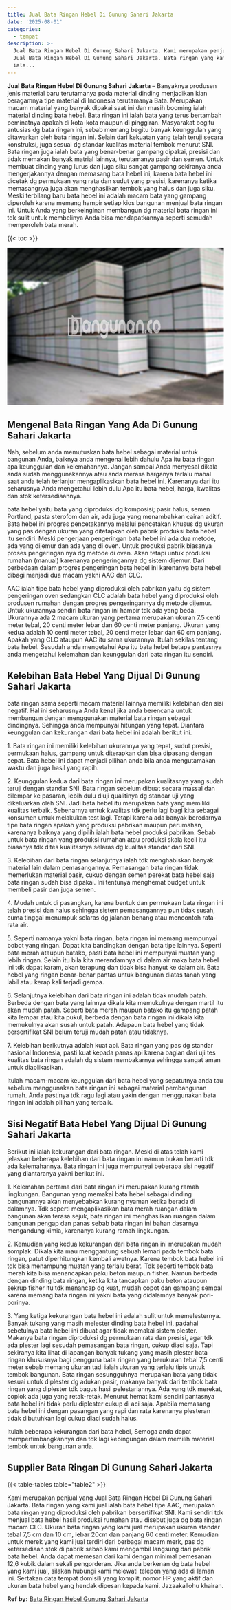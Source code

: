 ```yaml
---
title: Jual Bata Ringan Hebel Di Gunung Sahari Jakarta
date: '2025-08-01'
categories:
  - tempat
description: >-
  Jual Bata Ringan Hebel Di Gunung Sahari Jakarta. Kami merupakan penjual yang
  Jual Bata Ringan Hebel Di Gunung Sahari Jakarta. Bata ringan yang kami jual
  iala...
---
```


**Jual Bata Ringan Hebel Di Gunung Sahari Jakarta** – Banyaknya produsen jenis material baru terutamanya pada material dinding menjadikan kian beragamnya tipe material di Indonesia terutamanya Bata. Merupakan macam material yang banyak dipakai saat ini dan masih booming ialah material dinding bata hebel. Bata ringan ini ialah bata yang terus bertambah peminatnya apakah di kota-kota maupun di pinggiran. Masyarakat begitu antusias dg bata ringan ini, sebab memang begitu banyak keunggulan yang ditawarkan oleh bata ringan ini. Selain dari kekuatan yang telah teruji secara konstruksi, juga sesuai dg standar kualitas material tembok menurut SNI. Bata ringan juga ialah bata yang benar-benar gampang dipakai, presisi dan tidak memakan banyak matrial lainnya, terutamanya pasir dan semen. Untuk membuat dinding yang lurus dan juga siku sangat gampang sekiranya anda mengerjakannya dengan memasang bata hebel ini, karena bata hebel ini dicetak dg permukaan yang rata dan sudut yang presisi, karenanya ketika memasangnya juga akan menghasilkan tembok yang halus dan juga siku. Meski terbilang baru bata hebel ini adalah macam bata yang gampang diperoleh karena memang hampir setiap kios bangunan menjual bata ringan ini. Untuk Anda yang berkeinginan membangun dg material bata ringan ini tdk sulit untuk membelinya Anda bisa mendapatkannya seperti semudah memperoleh bata merah.

{{< toc >}}

![Jual Bata Ringan Hebel Di Gunung Sahari Jakarta](/images/jual-hebel-murah-24.png)

## Mengenal Bata Ringan Yang Ada Di Gunung Sahari Jakarta

Nah, sebelum anda memutuskan bata hebel sebagai material untuk bangunan Anda, baiknya anda mengenal lebih dahulu Apa itu bata ringan apa keunggulan dan kelemahannya. Jangan sampai Anda menyesal dikala anda sudah menggunakannya atau anda merasa harganya terlalu mahal saat anda telah terlanjur mengaplikasikan bata hebel ini. Karenanya dari itu seharusnya Anda mengetahui lebih dulu Apa itu bata hebel, harga, kwalitas dan stok ketersediaannya.

bata hebel yaitu bata yang diproduksi dg komposisi; pasir halus, semen Portland, pasta sterofom dan air, ada juga yang menambahkan cairan aditif. Bata hebel ini progres pencetakannya melalui pencetakan khusus dg ukuran yang pas dengan ukuran yang ditetapkan oleh pabrik produksi bata hebel itu sendiri. Meski pengerjaan pengeringan bata hebel ini ada dua metode, ada yang dijemur dan ada yang di oven. Untuk produksi pabrik biasanya proses pengeringan nya dg metode di oven. Akan tetapi untuk produksi rumahan (manual) karenanya pengeringannya dg sistem dijemur. Dari perbedaan dalam progres pengeringan bata hebel ini karenanya bata hebel dibagi menjadi dua macam yakni AAC dan CLC.

AAC ialah tipe bata hebel yang diproduksi oleh pabrikan yaitu dg sistem pengeringan oven sedangkan CLC adalah bata hebel yang diproduksi oleh produsen rumahan dengan progres pengeringannya dg metode dijemur. Untuk ukurannya sendiri bata ringan ini hampir tdk ada yang beda. Ukurannya ada 2 macam ukuran yang pertama merupakan ukuran 7.5 centi meter tebal, 20 centi meter lebar dan 60 centi meter panjang. Ukuran yang kedua adalah 10 centi meter tebal, 20 centi meter lebar dan 60 cm panjang. Apakah yang CLC ataupun AAC itu sama ukurannya. Itulah sekilas tentang bata hebel. Sesudah anda mengetahui Apa itu bata hebel betapa pantasnya anda mengetahui kelemahan dan keunggulan dari bata ringan itu sendiri.

## Kelebihan Bata Hebel Yang Dijual Di Gunung Sahari Jakarta

bata ringan sama seperti macam material lainnya memiliki kelebihan dan sisi negatif. Hal ini seharusnya Anda kenal jika anda berencana untuk membangun dengan menggunakan material bata ringan sebagai dindingnya. Sehingga anda mempunyai hitungan yang tepat. Diantara keunggulan dan kekurangan dari bata hebel ini adalah berikut ini.

1\. Bata ringan ini memiliki kelebihan ukurannya yang tepat, sudut presisi, permukaan halus, gampang untuk diterapkan dan bisa dipasang dengan cepat. Bata hebel ini dapat menjadi pilihan anda bila anda mengutamakan waktu dan juga hasil yang rapih.

2\. Keunggulan kedua dari bata ringan ini merupakan kualitasnya yang sudah teruji dengan standar SNI. Bata ringan sebelum dibuat secara massal dan dilempar ke pasaran, lebih dulu diuji qualitinya dg standar uji yang dikeluarkan oleh SNI. Jadi bata hebel itu merupakan bata yang memiliki kualitas terbaik. Sebenarnya untuk kwalitas tdk perlu lagi bagi kita sebagai konsumen untuk melakukan test lagi. Tetapi karena ada banyak beredarnya tipe bata ringan apakah yang produksi pabrikan maupun perumahan, karenanya baiknya yang dipilih ialah bata hebel produksi pabrikan. Sebab untuk bata ringan yang produksi rumahan atau produksi skala kecil itu biasanya tdk dites kualitasnya selaras dg kualitas standar dari SNI.

3\. Kelebihan dari bata ringan selanjutnya ialah tdk menghabiskan banyak material lain dalam pemasangannya. Pemasangan bata ringan tidak memerlukan material pasir, cukup dengan semen perekat bata hebel saja bata ringan sudah bisa dipakai. Ini tentunya menghemat budget untuk membeli pasir dan juga semen.

4\. Mudah untuk di pasangkan, karena bentuk dan permukaan bata ringan ini telah presisi dan halus sehingga sistem pemasangannya pun tidak susah, cuma tinggal menumpuk selaras dg jalanan benang atau mencontoh rata-rata air.

5\. Seperti namanya yakni bata ringan, bata ringan ini memang mempunyai bobot yang ringan. Dapat kita bandingkan dengan bata tipe lainnya. Seperti bata merah ataupun batako, pasti bata hebel ini mempunyai muatan yang lebih ringan. Selain itu bila kita merendamnya di dalam air maka bata hebel ini tdk dapat karam, akan terapung dan tidak bisa hanyut ke dalam air. Bata hebel yang ringan benar-benar pantas untuk bangunan diatas tanah yang labil atau kerap kali terjadi gempa.

6\. Selanjutnya kelebihan dari bata ringan ini adalah tidak mudah patah. Berbeda dengan bata yang lainnya dikala kita memukulnya dengan martil itu akan mudah patah. Seperti bata merah maupun batako itu gampang patah kita lempar atau kita pukul, berbeda dengan bata ringan ini dikala kita memukulnya akan susah untuk patah. Adapaun bata hebel yang tidak bersertifikat SNI belum teruji mudah patah atau tidaknya.

7\. Kelebihan berikutnya adalah kuat api. Bata ringan yang pas dg standar nasional Indonesia, pasti kuat kepada panas api karena bagian dari uji tes kualitas bata ringan adalah dg sistem membakarnya sehingga sangat aman untuk diaplikasikan.

Itulah macam-macam keunggulan dari bata hebel yang sepatutnya anda tau sebelum menggunakan bata ringan ini sebagai material pembangunan rumah. Anda pastinya tdk ragu lagi atau yakin dengan menggunakan bata ringan ini adalah pilihan yang terbaik.

## Sisi Negatif Bata Hebel Yang Dijual Di Gunung Sahari Jakarta

Berikut ini ialah kekurangan dari bata ringan. Meski di atas telah kami jelaskan beberapa kelebihan dari bata ringan ini namun bukan berarti tdk ada kelemahannya. Bata ringan ini juga mempunyai beberapa sisi negatif yang diantaranya yakni berikut ini.

1\. Kelemahan pertama dari bata ringan ini merupakan kurang ramah lingkungan. Bangunan yang memakai bata hebel sebagai dinding bangunannya akan menyebabkan kurang nyaman ketika berada di dalamnya. Tdk seperti mengaplikasikan bata merah ruangan dalam bangunan akan terasa sejuk, bata ringan ini menghasilkan ruangan dalam bangunan pengap dan panas sebab bata ringan ini bahan dasarnya mengandung kimia, karenanya kurang ramah lingkungan.

2\. Kemudian yang kedua kekurangan dari bata ringan ini merupakan mudah somplak. Dikala kita mau menggantung sebuah lemari pada tembok bata ringan, patut diperhitungkan kembali awetnya. Karena tembok bata hebel ini tdk bisa menampung muatan yang terlalu berat. Tdk seperti tembok bata merah kita bisa menancapkan paku beton maupun fisher. Namun berbeda dengan dinding bata ringan, ketika kita tancapkan paku beton ataupun sekrup fisher itu tdk menancap dg kuat, mudah copot dan gampang sempal karena memang bata ringan ini yakni bata yang didalamnya banyak pori-porinya.

3\. Yang ketiga kekurangan bata hebel ini adalah sulit untuk memelesternya. Banyak tukang yang masih melester dinding bata hebel ini, padahal sebetulnya bata hebel ini dibuat agar tidak memakai sistem plester. Makanya bata ringan diproduksi dg permukaan rata dan presisi, agar tdk ada plester lagi sesudah pemasangan bata ringan, cukup diaci saja. Tapi sekiranya kita lihat di lapangan banyak tukang yang masih plester bata ringan khususnya bagi pengguna bata ringan yang berukuran tebal 7,5 centi meter sebab memang ukuran tadi ialah ukuran yang terlalu tipis untuk tembok bangunan. Bata ringan sesungguhnya merupakan bata yang tidak sesuai untuk diplester dg adukan pasir, makanya banyak dari tembok bata ringan yang diplester tdk bagus hasil pelestariannya. Ada yang tdk merekat, coplok ada juga yang retak-retak. Menurut hemat kami sendiri pantasnya bata hebel ini tidak perlu diplester cukup di aci saja. Apabila memasang bata hebel ini dengan pasangan yang rapi dan rata karenanya plesteran tidak dibutuhkan lagi cukup diaci sudah halus.

Itulah beberapa kekurangan dari bata hebel, Semoga anda dapat mempertimbangkannya dan tdk lagi kebingungan dalam memilih material tembok untuk bangunan anda.

## Supplier Bata Ringan Di Gunung Sahari Jakarta

{{< table-tables table="table2" >}}

Kami merupakan penjual yang Jual Bata Ringan Hebel Di Gunung Sahari Jakarta. Bata ringan yang kami jual ialah bata hebel tipe AAC, merupakan bata ringan yang diproduksi oleh pabrikan bersertifikat SNI. Kami sendiri tdk menjual bata hebel hasil produksi rumahan atau disebut juga dg bata ringan macam CLC. Ukuran bata ringan yang kami jual merupakan ukuran standar tebal 7,5 cm dan 10 cm, lebar 20cm dan panjang 60 centi meter. Kemudian untuk merek yang kami jual terdiri dari berbagai macam merk, pas dg ketersediaan stok di pabrik sebab kami mengambil langsung dari pabrik bata hebel. Anda dapat memesan dari kami dengan minimal pemesanan 12,6 kubik dalam sekali pengorderan. Jika anda berkenan dg bata hebel yang kami jual, silakan hubungi kami melewati telepon yang ada di laman ini. Sertakan data tempat domisili yang komplit, nomor HP yang aktif dan ukuran bata hebel yang hendak dipesan kepada kami. Jazaakallohu khairan.

**Ref by:** [Bata Ringan Hebel Gunung Sahari Jakarta](https://id.wikipedia.org/wiki/Bata)
